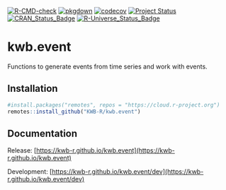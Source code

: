 [![R-CMD-check](https://github.com/KWB-R/kwb.event/workflows/R-CMD-check/badge.svg)](https://github.com/KWB-R/kwb.event/actions?query=workflow%3AR-CMD-check)
[![pkgdown](https://github.com/KWB-R/kwb.event/workflows/pkgdown/badge.svg)](https://github.com/KWB-R/kwb.event/actions?query=workflow%3Apkgdown)
[![codecov](https://codecov.io/github/KWB-R/kwb.event/branch/master/graphs/badge.svg)](https://codecov.io/github/KWB-R/kwb.event)
[![Project Status](https://img.shields.io/badge/lifecycle-stable-brightgreen.svg)](https://www.tidyverse.org/lifecycle/#stable)
[![CRAN_Status_Badge](https://www.r-pkg.org/badges/version/kwb.event)]()
[![R-Universe_Status_Badge](https://kwb-r.r-universe.dev/badges/kwb.event)](https://kwb-r.r-universe.dev/)

# kwb.event

Functions to generate events from time series and
work with events.

## Installation

```r
#install.packages("remotes", repos = "https://cloud.r-project.org")
remotes::install_github("KWB-R/kwb.event")
```

## Documentation

Release: [https://kwb-r.github.io/kwb.event](https://kwb-r.github.io/kwb.event)

Development: [https://kwb-r.github.io/kwb.event/dev](https://kwb-r.github.io/kwb.event/dev)
